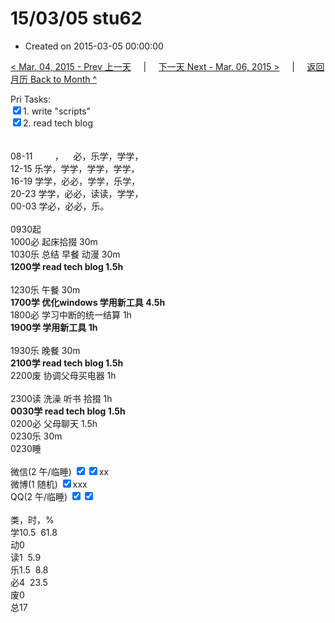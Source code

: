 # 15/03/05 stu62

- Created on 2015-03-05 00:00:00

[< Mar. 04, 2015 - Prev 上一天](_archived/lifelogs/2015/03/d04.md) &nbsp; &nbsp; | &nbsp; &nbsp; [下一天 Next - Mar. 06, 2015 >](_archived/lifelogs/2015/03/d06.md) &nbsp; &nbsp; |  &nbsp; &nbsp; [返回月历 Back to Month ^](_archived/lifelogs/2015/03/index.md)
<br/><div>Pri Tasks:<br/><input type="checkbox" checked="false"/>1. write "scripts"</div><div><input type="checkbox" checked="true"/>2. read tech blog<br/> <div><br/></div>08-11         ，    必，乐学，学学，<br/>12-15 乐学，学学，学学，学学，<br/>16-19 学学，必必，学学，乐学，<br/>20-23 学学，必必，读读，学学，</div><div>00-03 学必，必必，乐。<br/><div><br/></div>0930起</div><div>1000必 起床拾掇 30m<br/>1030乐 总结 早餐 动漫 30m<br/><b>1200学 read tech blog 1.5h</b></div><div><div><br/></div>1230乐 午餐 30m<br/><b>1700学 优化windows 学用新工具 4.5h</b><div>1800必 学习中断的统一结算 1h</div><div><b>1900学 学用新工具 1h</b></div><div><br/></div>1930乐 晚餐 30m<br/><b>2100学 read tech blog 1.5h</b></div><div>2200废 协调父母买电器 1h</div><div><br/>2300读 洗澡 听书 拾掇 1h</div><div><b>0030学 read tech blog 1.5h</b></div><div>0200必 父母聊天 1.5h</div><div>0230乐 30m</div><div>0230睡</div><div><br/>微信(2 午/临睡) <input type="checkbox" checked="true"/><input type="checkbox" checked="true"/>xx<br/>微博(1 随机) <input type="checkbox" checked="true"/>xxx<br/>QQ(2 午/临睡) <input type="checkbox" checked="true"/><input type="checkbox" checked="true"/><br/><div><br/></div>类，时，%<br/>学10.5  61.8<br/>动0<br/>读1  5.9<br/>乐1.5  8.8<br/>必4  23.5<br/>废0<br/>总17</div>
